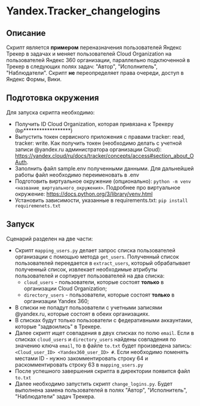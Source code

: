 # Yandex.Tracker_changelogins

## Описание

Скрипт является **примером** переназначения пользователей Яндекс Трекер в задачах и меняет пользователей Cloud Organization на пользователей Яндекс 360 организации, параллельно подключенной в Трекер в следующих полях задач: "Автор", "Исполнитель", "Наблюдатели". Скрипт **не** переопределяет права очереди, доступ в Яндекс Формы, Вики. 

## Подготовка окружения

Для запуска скрипта необходимо:

- Получить ID Cloud Organization, которая привязана к Трекеру (bp******************)
- Выпустить токен сервисного приложения с правами tracker: read, tracker: write. Как получить токен (необходимо делать с учетной записи @yandex.ru администратора организации Cloud): https://yandex.cloud/ru/docs/tracker/concepts/access#section_about_OAuth.
- Заполнить файл sample.env полученными данными. Для дальнейшей работы файл необходимо переименовать в .env
- Подготовить виртуальное окружение (опционально): `python -m venv <название_виртуального_окружения>`. Подробнее про виртуальное окружение: https://docs.python.org/3/library/venv.html
- Установить зависимости, указанные в requirements.txt: `pip install requiremenets.txt`

## Запуск

Сценарий разделен на две части:
- Скрипт `mapping_users.py` делает запрос списка пользователей организации с помощью метода `get_users`. Полученный список пользователей переедается в `extract_users`, который обрабатывает полученный список, извлекает необходимые атрибуты пользователей и сортирует пользователей на два списка:
  - `cloud_users` - пользователи, которые состоят **только** в организации Cloud Organization;
  - `directory_users` - пользователи, которые состоят **только** в организации Yandex 360;
- В списки не попадут пользователи с учетными записями @yandex.ru, которые состоят в обеих организациях.
- В списках будут только пользователи с федеративными аккаунтами, которые "задвоились" в Трекере.
- Далее скрипт ищет совпадения в двух списках по полю `email`. Если в списках `cloud_users` и `directory_users` найдены совпадения по значению ключа `email`, то в файле `to.txt` будет произведена запись: `<Cloud_user_ID> <Yandex360_user_ID> #`. Если необходимо поменять местами ID - нужно закомментировать строку 64 и раскомментировать строку 63 в `mapping_users.py`
- После успешного завершения скрипта в директории появится файл `to.txt`
- Далее необходимо запустить скрипт `change_logins.py`. Будет выполнена замена пользователей в полях "Автор", "Исполнитель", "Наблюдатели" задач Трекера.